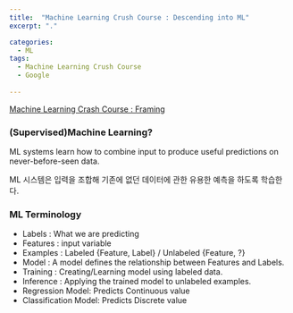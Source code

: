 ```yaml
---
title:  "Machine Learning Crush Course : Descending into ML"
excerpt: "."

categories:
  - ML
tags:
  - Machine Learning Crush Course
  - Google
  
---
```

[Machine Learning Crash Course : Framing](https://developers.google.com/machine-learning/crash-course/framing/video-lecture?hl=en)

### (Supervised)Machine Learning?

ML systems learn how to combine input to produce useful predictions on never-before-seen data.

ML 시스템은 입력을 조합해  기존에 없던 데이터에 관한 유용한 예측을 하도록 학습한다.



### ML Terminology

- Labels : What we are predicting
- Features : input variable
- Examples :  Labeled {Feature, Label} / Unlabeled {Feature, ?}
- Model : A model defines the relationship between Features and Labels. 
- Training : Creating/Learning model using labeled data. 
- Inference : Applying the trained model to unlabeled examples. 
- Regression Model: Predicts Continuous value
- Classification Model: Predicts Discrete value